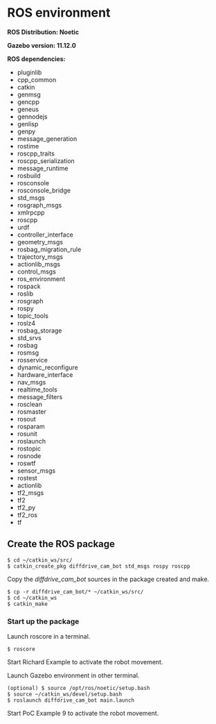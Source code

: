 # ROS environment
**ROS Distribution: Noetic**

**Gazebo version: 11.12.0**

**ROS dependencies:**
- pluginlib
- cpp_common
- catkin
- genmsg
- gencpp
- geneus
- gennodejs
- genlisp
- genpy
- message_generation
- rostime
- roscpp_traits
- roscpp_serialization
- message_runtime
- rosbuild
- rosconsole
- rosconsole_bridge
- std_msgs
- rosgraph_msgs
- xmlrpcpp
- roscpp
- urdf
- controller_interface
- geometry_msgs
- rosbag_migration_rule
- trajectory_msgs
- actionlib_msgs
- control_msgs
- ros_environment
- rospack
- roslib
- rosgraph
- rospy
- topic_tools
- roslz4
- rosbag_storage
- std_srvs
- rosbag
- rosmsg
- rosservice
- dynamic_reconfigure
- hardware_interface
- nav_msgs
- realtime_tools
- message_filters
- rosclean
- rosmaster
- rosout
- rosparam
- rosunit
- roslaunch
- rostopic
- rosnode
- roswtf
- sensor_msgs
- rostest
- actionlib
- tf2_msgs
- tf2
- tf2_py
- tf2_ros
- tf

## Create the ROS package
```
$ cd ~/catkin_ws/src/
$ catkin_create_pkg diffdrive_cam_bot std_msgs rospy roscpp
```
Copy the *diffdrive_cam_bot* sources in the package created and make.
```
$ cp -r diffdrive_cam_bot/* ~/catkin_ws/src/
$ cd ~/catkin_ws
$ catkin_make
```
### Start up the package
Launch roscore in a terminal.
```
$ roscore
```

Start Richard Example to activate the robot movement.

Launch Gazebo environment in other terminal.
```
(optional) $ source /opt/ros/noetic/setup.bash
$ source ~/catkin_ws/devel/setup.bash
$ roslaunch diffdrive_cam_bot main.launch
```
Start PoC Example 9 to activate the robot movement.
